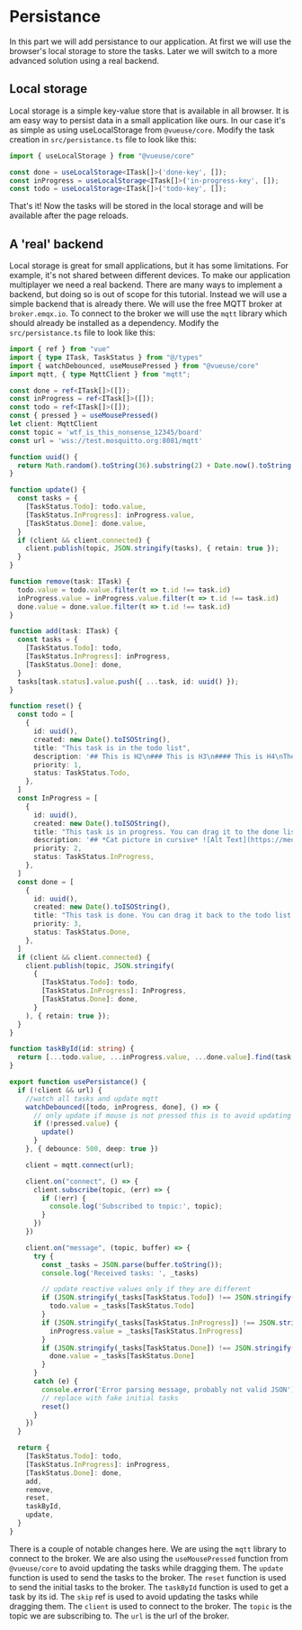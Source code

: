 # Persistance

In this part we will add persistance to our application. At first we will use the browser's local storage to store the tasks. Later we will switch to a more advanced solution using a real backend.

## Local storage

Local storage is a simple key-value store that is available in all browser. It is am easy way to persist data in a small application like ours. In our case it's as simple as using useLocalStorage from `@vueuse/core`. Modify the task creation in `src/persistance.ts` file to look like this:

```ts
import { useLocalStorage } from "@vueuse/core"

const done = useLocalStorage<ITask[]>('done-key', []);
const inProgress = useLocalStorage<ITask[]>('in-progress-key', []);
const todo = useLocalStorage<ITask[]>('todo-key', []);
```

That's it! Now the tasks will be stored in the local storage and will be available after the page reloads.

## A 'real' backend

Local storage is great for small applications, but it has some limitations. For example, it's not shared between different devices. To make our application multiplayer we need a real backend. There are many ways to implement a backend, but doing so is out of scope for this tutorial. Instead we will use a simple backend that is already there. We will use the free MQTT broker at `broker.emqx.io`. To connect to the broker we will use the `mqtt` library which should already be installed as a dependency. Modify the `src/persistance.ts` file to look like this:

```ts
import { ref } from "vue"
import { type ITask, TaskStatus } from "@/types"
import { watchDebounced, useMousePressed } from "@vueuse/core"
import mqtt, { type MqttClient } from "mqtt";

const done = ref<ITask[]>([]);
const inProgress = ref<ITask[]>([]);
const todo = ref<ITask[]>([]);
const { pressed } = useMousePressed()
let client: MqttClient
const topic = 'wtf_is_this_nonsense_12345/board'
const url = 'wss://test.mosquitto.org:8081/mqtt'

function uuid() {
  return Math.random().toString(36).substring(2) + Date.now().toString(36);
}

function update() {
  const tasks = {
    [TaskStatus.Todo]: todo.value,
    [TaskStatus.InProgress]: inProgress.value,
    [TaskStatus.Done]: done.value,
  }
  if (client && client.connected) {
    client.publish(topic, JSON.stringify(tasks), { retain: true });
  }
}

function remove(task: ITask) {
  todo.value = todo.value.filter(t => t.id !== task.id)
  inProgress.value = inProgress.value.filter(t => t.id !== task.id)
  done.value = done.value.filter(t => t.id !== task.id)
}

function add(task: ITask) {
  const tasks = {
    [TaskStatus.Todo]: todo,
    [TaskStatus.InProgress]: inProgress,
    [TaskStatus.Done]: done,
  }
  tasks[task.status].value.push({ ...task, id: uuid() });
}

function reset() {
  const todo = [
    {
      id: uuid(),
      created: new Date().toISOString(),
      title: "This task is in the todo list",
      description: '## This is H2\n### This is H3\n#### This is H4\nThen some smallish paragraph',
      priority: 1,
      status: TaskStatus.Todo,
    },
  ]
  const InProgress = [
    {
      id: uuid(),
      created: new Date().toISOString(),
      title: "This task is in progress. You can drag it to the done list when it's done.",
      description: '## *Cat picture in cursive* ![Alt Text](https://media.giphy.com/media/vFKqnCdLPNOKc/giphy.gif)',
      priority: 2,
      status: TaskStatus.InProgress,
    },
  ]
  const done = [
    {
      id: uuid(),
      created: new Date().toISOString(),
      title: "This task is done. You can drag it back to the todo list if you need to do it again.",
      priority: 3,
      status: TaskStatus.Done,
    },
  ]
  if (client && client.connected) {
    client.publish(topic, JSON.stringify(
      {
        [TaskStatus.Todo]: todo,
        [TaskStatus.InProgress]: InProgress,
        [TaskStatus.Done]: done,
      }
    ), { retain: true });
  }
}

function taskById(id: string) {
  return [...todo.value, ...inProgress.value, ...done.value].find(task => task.id === id)
}

export function usePersistance() {
  if (!client && url) {
    //watch all tasks and update mqtt
    watchDebounced([todo, inProgress, done], () => {
      // only update if mouse is not pressed this is to avoid updating while dragging
      if (!pressed.value) {
        update()
      }
    }, { debounce: 500, deep: true })

    client = mqtt.connect(url);

    client.on("connect", () => {
      client.subscribe(topic, (err) => {
        if (!err) {
          console.log('Subscribed to topic:', topic);
        }
      })
    })

    client.on("message", (topic, buffer) => {
      try {
        const _tasks = JSON.parse(buffer.toString());
        console.log('Received tasks: ', _tasks)

        // update reactive values only if they are different
        if (JSON.stringify(_tasks[TaskStatus.Todo]) !== JSON.stringify(todo.value)) {
          todo.value = _tasks[TaskStatus.Todo]
        }
        if (JSON.stringify(_tasks[TaskStatus.InProgress]) !== JSON.stringify(inProgress.value)) {
          inProgress.value = _tasks[TaskStatus.InProgress]
        }
        if (JSON.stringify(_tasks[TaskStatus.Done]) !== JSON.stringify(done.value)) {
          done.value = _tasks[TaskStatus.Done]
        }
      }
      catch (e) {
        console.error('Error parsing message, probably not valid JSON')
        // replace with fake initial tasks
        reset()
      }
    })
  }

  return {
    [TaskStatus.Todo]: todo,
    [TaskStatus.InProgress]: inProgress,
    [TaskStatus.Done]: done,
    add,
    remove,
    reset,
    taskById,
    update,
  }
}
```

There is a couple of notable changes here. We are using the `mqtt` library to connect to the broker. We are also using the `useMousePressed` function from `@vueuse/core` to avoid updating the tasks while dragging them. The `update` function is used to send the tasks to the broker. The `reset` function is used to send the initial tasks to the broker. The `taskById` function is used to get a task by its id. The `skip` ref is used to avoid updating the tasks while dragging them. The `client` is used to connect to the broker. The `topic` is the topic we are subscribing to. The `url` is the url of the broker.
